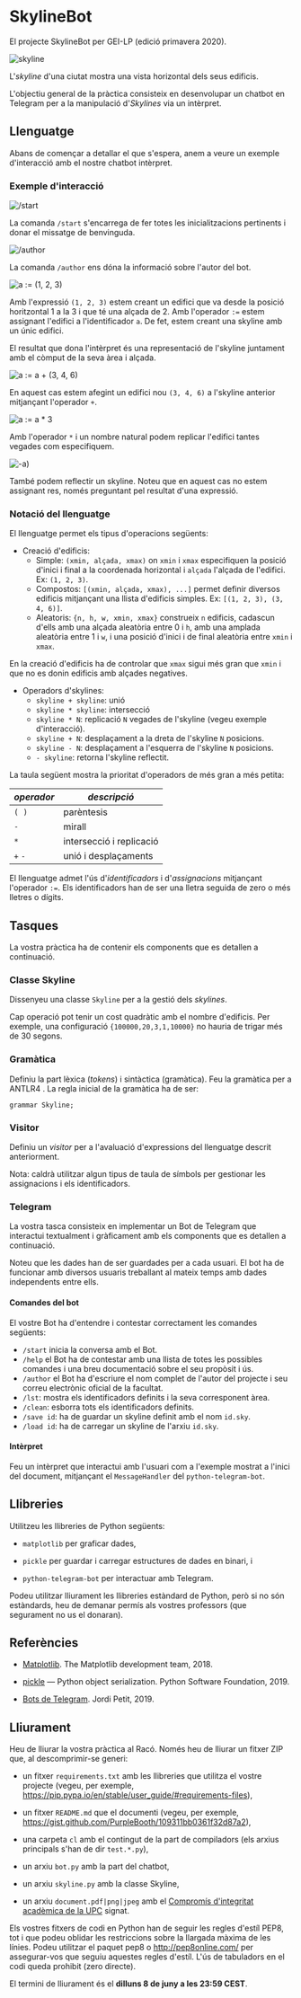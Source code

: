 # SkylineBot

El projecte SkylineBot per GEI-LP (edició primavera 2020).

![skyline](img/skyline.png)

L'_skyline_ d'una ciutat mostra una vista horizontal dels seus edificis.

L'objectiu general de la pràctica consisteix en desenvolupar un chatbot en
Telegram per a la manipulació d'_Skylines_ via un intèrpret.

## Llenguatge

Abans de començar a detallar el que s'espera, anem a veure un exemple
d'interacció amb el nostre chatbot intèrpret.

### Exemple d'interacció

![/start](img/exemple-0.png)

La comanda `/start` s'encarrega de fer totes les inicialitzacions pertinents i
donar el missatge de benvinguda.

![/author](img/exemple-1.png)

La comanda `/author` ens dóna la informació sobre l'autor del bot.

![a := (1, 2, 3)](img/exemple-2.png)

Amb l'expressió `(1, 2, 3)` estem creant un edifici que va desde la posició horitzontal
1 a la 3 i que té una alçada de 2. Amb l'operador `:=` estem assignant l'edifici
a l'identificador `a`. De fet, estem creant una skyline amb un únic edifici.

El resultat que dona l'intèrpret és una representació de l'skyline juntament amb
el còmput de la seva àrea i alçada.

![a := a + (3, 4, 6)](img/exemple-3.png)

En aquest cas estem afegint un edifici nou `(3, 4, 6)` a l'skyline anterior
mitjançant l'operador `+`.

![a := a * 3](img/exemple-4.png)

Amb l'operador `*` i un nombre natural podem replicar l'edifici tantes vegades
com especifiquem.

![-a)](img/exemple-5.png)

També podem reflectir un skyline. Noteu que en aquest cas no estem assignant
res, només preguntant pel resultat d'una expressió.

### Notació del llenguatge

El llenguatge permet els tipus d'operacions següents:

- Creació d'edificis:
  - Simple: `(xmin, alçada, xmax)` on `xmin` i `xmax` especifiquen la posició
d'inici i final a la coordenada horizontal i `alçada` l'alçada de l'edifici.
Ex: `(1, 2, 3)`.
  - Compostos: `[(xmin, alçada, xmax), ...]` permet definir diversos edificis
mitjançant una llista d'edificis simples. Ex: `[(1, 2, 3), (3, 4, 6)]`.
  - Aleatoris: `{n, h, w, xmin, xmax}` construeix `n` edificis,
  cadascun d'ells amb una alçada aleatòria entre 0 i `h`,
  amb una amplada aleatòria entre 1 i `w`,
  i una posició d'inici i de final aleatòria entre `xmin` i `xmax`.


En la creació d'edificis ha de controlar que `xmax` sigui més gran que
`xmin` i que no es donin edificis amb alçades negatives.

- Operadors d'skylines:
  - `skyline + skyline`: unió
  - `skyline * skyline`: intersecció
  - `skyline * N`: replicació `N` vegades de l'skyline (vegeu exemple
d'interacció).
  - `skyline + N`: desplaçament a la dreta de l'skyline `N` posicions.
  - `skyline - N`: desplaçament a l'esquerra de l'skyline `N` posicions.
  - `- skyline`: retorna l'skyline reflectit.

La taula següent mostra la prioritat d'operadors de més gran a més petita:

*operador* | *descripció*
--- | ---
`( )` | parèntesis
`-` | mirall
`*` | intersecció i replicació
`+` `-` | unió i desplaçaments

El llenguatge admet l'ús d'*identificadors* i d'*assignacions* mitjançant l'operador
`:=`. Els identificadors han de ser una lletra seguida de zero o més lletres o dígits.

## Tasques

La vostra pràctica ha de contenir els components que es detallen a continuació.

### Classe Skyline

Dissenyeu una classe `Skyline` per a la gestió dels _skylines_.

Cap operació pot tenir un cost quadràtic amb el nombre d'edificis. Per exemple, una configuració `{100000,20,3,1,10000}` no hauria de trigar més de 30 segons. 

### Gramàtica

Definiu la part lèxica (*tokens*) i sintàctica (gramàtica). Feu la gramàtica
per a ANTLR4 . La regla inicial de la gramàtica ha de ser:

```
grammar Skyline;
```


### Visitor

Definiu un *visitor* per a l'avaluació d'expressions del llenguatge descrit
anteriorment.

Nota: caldrà utilitzar algun tipus de taula de símbols per gestionar les
assignacions i els identificadors.

### Telegram

La vostra tasca consisteix en implementar un Bot de Telegram que interactui
textualment i gràficament amb els components que es detallen a continuació.

Noteu que les dades han de ser guardades per a cada usuari. El bot ha de
funcionar amb diversos usuaris treballant al mateix temps amb dades independents
entre ells.

#### Comandes del bot

El vostre Bot ha d'entendre i contestar correctament les comandes següents:

- `/start` inicia la conversa amb el Bot.
- `/help` el Bot ha de contestar amb una llista de totes les possibles comandes i
una breu documentació sobre el seu propòsit i ús.
- `/author` el Bot ha d'escriure el nom complet de l'autor del projecte i seu correu
electrònic oficial de la facultat.
- `/lst`: mostra els identificadors definits i la seva corresponent àrea.
- `/clean`: esborra tots els identificadors definits.
- `/save id`: ha de guardar un skyline definit amb el nom `id.sky`.
- `/load id`: ha de carregar un skyline de l'arxiu `id.sky`.

#### Intèrpret

Feu un intèrpret que interactui amb l'usuari com a l'exemple mostrat a l'inici
del document, mitjançant el `MessageHandler` del `python-telegram-bot`.


## Llibreries

Utilitzeu les llibreries de Python següents:

- `matplotlib` per graficar dades,

- `pickle` per guardar i carregar estructures de dades en binari, i

- `python-telegram-bot` per interactuar amb Telegram.

Podeu utilitzar lliurament les llibreries estàndard de Python, però si no
són estàndards, heu de demanar permís als vostres professors (que segurament no
us el donaran).

## Referències

- [Matplotlib](https://matplotlib.org/º). The Matplotlib development team, 2018.

- [pickle](https://docs.python.org/3.6/library/pickle.html) — Python object serialization. Python Software Foundation, 2019.

- [Bots de Telegram](https://lliçons.jutge.org/python/telegram.html). Jordi Petit, 2019.


## Lliurament

Heu de lliurar la vostra pràctica al Racó. Només heu de lliurar un fitxer ZIP
que, al descomprimir-se generi:

- un fitxer `requirements.txt` amb les llibreries que utilitza el vostre projecte (vegeu, per exemple, https://pip.pypa.io/en/stable/user_guide/#requirements-files),

- un fitxer `README.md` que el documenti
  (vegeu, per exemple, https://gist.github.com/PurpleBooth/109311bb0361f32d87a2),

- una carpeta `cl` amb el contingut de la part de compiladors (els arxius principals s'han de dir `test.*.py`),

- un arxiu `bot.py` amb la part del chatbot,

- un arxiu `skyline.py` amb la classe Skyline,

- un arxiu `document.pdf|png|jpeg` amb el [Compromís d'integritat acadèmica de la UPC](https://www.upc.edu/ca/sala-de-premsa/pdfs/compromis_integritat_academica-final.pdf) signat.

Els vostres fitxers de codi en Python han de seguir les regles d'estı́l PEP8,
tot i que podeu oblidar les restriccions sobre la llargada màxima de les lı́nies.
Podeu utilitzar el paquet pep8 o http://pep8online.com/ per assegurar-vos
que seguiu aquestes regles d'estı́l. L'ús de tabuladors en el codi queda prohibit
(zero directe).

El termini de lliurament és el **dilluns 8 de juny a les 23:59 CEST**.
